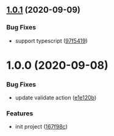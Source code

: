 ## [1.0.1](https://github.com/yugasun/github-actions-starter/compare/v1.0.0...v1.0.1) (2020-09-09)

### Bug Fixes

- support typescript ([97f5419](https://github.com/yugasun/github-actions-starter/commit/97f5419eae2a5d9432ec5fcbe3c85a3e08f82098))

# 1.0.0 (2020-09-08)

### Bug Fixes

- update validate action ([e1e120b](https://github.com/yugasun/github-actions-starter/commit/e1e120b8be4c5d64bca90d1037addabcddd62840))

### Features

- init project ([167f98c](https://github.com/yugasun/github-actions-starter/commit/167f98caaf435db7906f03f9399b4c571aca5c59))
